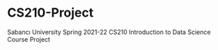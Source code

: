 # CS210-Project

Sabancı University Spring 2021-22 CS210 Introduction to Data Science Course Project
